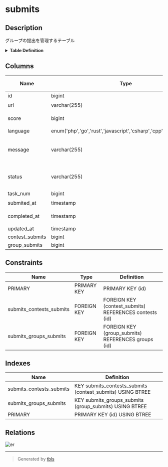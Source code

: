 # submits

## Description

グループの提出を管理するテーブル

<details>
<summary><strong>Table Definition</strong></summary>

```sql
CREATE TABLE `submits` (
  `id` bigint NOT NULL AUTO_INCREMENT,
  `url` varchar(255) COLLATE utf8mb4_bin NOT NULL,
  `score` bigint DEFAULT NULL,
  `language` enum('php','go','rust','javascript','csharp','cpp','ruby','python') COLLATE utf8mb4_bin DEFAULT NULL,
  `message` varchar(255) COLLATE utf8mb4_bin DEFAULT NULL,
  `status` varchar(255) COLLATE utf8mb4_bin NOT NULL,
  `task_num` bigint NOT NULL,
  `submited_at` timestamp NOT NULL,
  `completed_at` timestamp NULL DEFAULT NULL,
  `updated_at` timestamp NULL DEFAULT NULL,
  `contest_submits` bigint DEFAULT NULL,
  `group_submits` bigint DEFAULT NULL,
  PRIMARY KEY (`id`),
  KEY `submits_contests_submits` (`contest_submits`),
  KEY `submits_groups_submits` (`group_submits`),
  CONSTRAINT `submits_contests_submits` FOREIGN KEY (`contest_submits`) REFERENCES `contests` (`id`) ON DELETE SET NULL,
  CONSTRAINT `submits_groups_submits` FOREIGN KEY (`group_submits`) REFERENCES `groups` (`id`) ON DELETE SET NULL
) ENGINE=InnoDB AUTO_INCREMENT=[Redacted by tbls] DEFAULT CHARSET=utf8mb4 COLLATE=utf8mb4_bin
```

</details>

## Columns

| Name | Type | Default | Nullable | Extra Definition | Children | Parents | Comment |
| ---- | ---- | ------- | -------- | ---------------- | -------- | ------- | ------- |
| id | bigint |  | false | auto_increment | [task_results](task_results.md) |  | 提出ID(PK) |
| url | varchar(255) |  | false |  |  |  | 提出の URL |
| score | bigint |  | true |  |  |  | task_results の合計スコア |
| language | enum('php','go','rust','javascript','csharp','cpp','ruby','python') |  | true |  |  |  |  |
| message | varchar(255) |  | true |  |  |  | connection_failed や validation_error などのメッセージ |
| status | varchar(255) |  | false |  |  |  | ステータス。proto に定義されている。 |
| task_num | bigint |  | false |  |  |  | タスクの数 |
| submited_at | timestamp |  | false |  |  |  | 提出日時 |
| completed_at | timestamp |  | true |  |  |  | ベンチマーク完了日時 |
| updated_at | timestamp |  | true |  |  |  |  |
| contest_submits | bigint |  | true |  |  | [contests](contests.md) |  |
| group_submits | bigint |  | true |  |  | [groups](groups.md) |  |

## Constraints

| Name | Type | Definition |
| ---- | ---- | ---------- |
| PRIMARY | PRIMARY KEY | PRIMARY KEY (id) |
| submits_contests_submits | FOREIGN KEY | FOREIGN KEY (contest_submits) REFERENCES contests (id) |
| submits_groups_submits | FOREIGN KEY | FOREIGN KEY (group_submits) REFERENCES groups (id) |

## Indexes

| Name | Definition |
| ---- | ---------- |
| submits_contests_submits | KEY submits_contests_submits (contest_submits) USING BTREE |
| submits_groups_submits | KEY submits_groups_submits (group_submits) USING BTREE |
| PRIMARY | PRIMARY KEY (id) USING BTREE |

## Relations

![er](submits.svg)

---

> Generated by [tbls](https://github.com/k1LoW/tbls)
